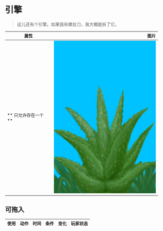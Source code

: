 # 引擎  
> 这儿还有个引擎。如果我有螺丝刀，我大概能拆了它。  
  
  属性  |   图片   
 ----  |  ----:   
 ** 只允许存在一个 **  |  ![](Sprite/AloeVera.png)   
  
## 可拖入  
使用  |  动作  |  时间  |  条件  |  变化  |  玩家状态  
----  |  ----  |  ----  |  ----  |  ----  |  ----  
